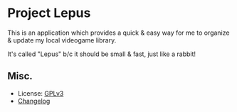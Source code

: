 # Project Lepus

This is an application which provides a quick & easy way for me to organize & update my local videogame library.

It's called "Lepus" b/c it should be small & fast, just like a rabbit!

## Misc.

 - License: [GPLv3](LICENSE.md)
 - [Changelog](doc/changelog.md)
